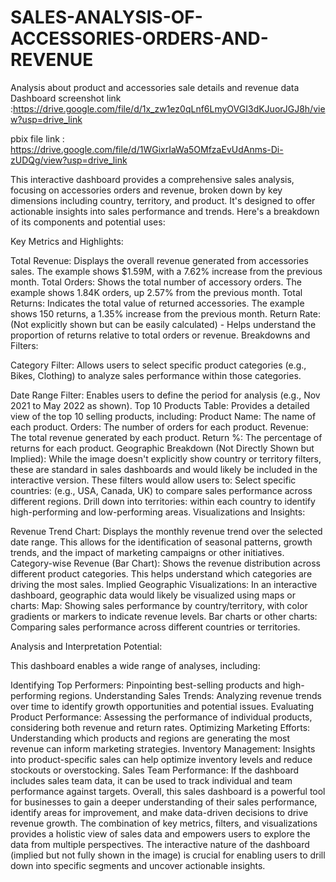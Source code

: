 # SALES-ANALYSIS-OF-ACCESSORIES-ORDERS-AND-REVENUE
Analysis about product and accessories sale details and revenue data 
Dashboard screenshot link :https://drive.google.com/file/d/1x_zw1ez0qLnf6LmyOVGI3dKJuorJGJ8h/view?usp=drive_link

pbix file link : https://drive.google.com/file/d/1WGixrIaWa5OMfzaEvUdAnms-Di-zUDQg/view?usp=drive_link

This interactive dashboard provides a comprehensive sales analysis, focusing on accessories orders and revenue, broken down by key dimensions including country, territory, and product.  It's designed to offer actionable insights into sales performance and trends. Here's a breakdown of its components and potential uses:

Key Metrics and Highlights:

Total Revenue: Displays the overall revenue generated from accessories sales. The example shows $1.59M, with a 7.62% increase from the previous month.
Total Orders: Shows the total number of accessory orders. The example shows 1.84K orders, up 2.57% from the previous month.
Total Returns: Indicates the total value of returned accessories. The example shows 150 returns, a 1.35% increase from the previous month.
Return Rate: (Not explicitly shown but can be easily calculated) - Helps understand the proportion of returns relative to total orders or revenue.
Breakdowns and Filters:

Category Filter: Allows users to select specific product categories (e.g., Bikes, Clothing) to analyze sales performance within those categories.

Date Range Filter: Enables users to define the period for analysis (e.g., Nov 2021 to May 2022 as shown).
Top 10 Products Table: Provides a detailed view of the top 10 selling products, including:
Product Name: The name of each product.
Orders: The number of orders for each product.
Revenue: The total revenue generated by each product.
Return %: The percentage of returns for each product.
Geographic Breakdown (Not Directly Shown but Implied): While the image doesn't explicitly show country or territory filters, these are standard in sales dashboards and would likely be included in the interactive version. These filters would allow users to:
Select specific countries: (e.g., USA, Canada, UK) to compare sales performance across different regions.
Drill down into territories: within each country to identify high-performing and low-performing areas.
Visualizations and Insights:

Revenue Trend Chart: Displays the monthly revenue trend over the selected date range. This allows for the identification of seasonal patterns, growth trends, and the impact of marketing campaigns or other initiatives.
Category-wise Revenue (Bar Chart): Shows the revenue distribution across different product categories. This helps understand which categories are driving the most sales.
Implied Geographic Visualizations: In an interactive dashboard, geographic data would likely be visualized using maps or charts:
Map: Showing sales performance by country/territory, with color gradients or markers to indicate revenue levels.
Bar charts or other charts: Comparing sales performance across different countries or territories.   

Analysis and Interpretation Potential:

This dashboard enables a wide range of analyses, including:

Identifying Top Performers: Pinpointing best-selling products and high-performing regions.
Understanding Sales Trends: Analyzing revenue trends over time to identify growth opportunities and potential issues.
Evaluating Product Performance: Assessing the performance of individual products, considering both revenue and return rates.
Optimizing Marketing Efforts: Understanding which products and regions are generating the most revenue can inform marketing strategies.
Inventory Management: Insights into product-specific sales can help optimize inventory levels and reduce stockouts or overstocking.
Sales Team Performance: If the dashboard includes sales team data, it can be used to track individual and team performance against targets.
Overall, this sales dashboard is a powerful tool for businesses to gain a deeper understanding of their sales performance, identify areas for improvement, and make data-driven decisions to drive revenue growth.  The combination of key metrics, filters, and visualizations provides a holistic view of sales data and empowers users to explore the data from multiple perspectives.  The interactive nature of the dashboard (implied but not fully shown in the image) is crucial for enabling users to drill down into specific segments and uncover actionable insights.
